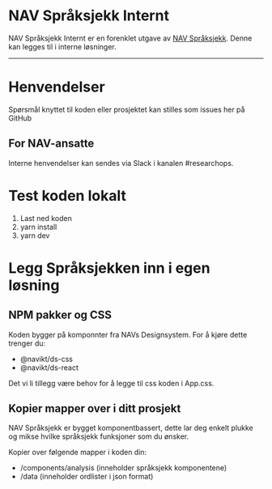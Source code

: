 NAV Språksjekk Internt
================


NAV Språksjekk Internt er en forenklet utgave av [NAV Språksjekk](https://github.com/navikt/spraksjekk). Denne kan legges til i interne løsninger.


---

# Henvendelser

Spørsmål knyttet til koden eller prosjektet kan stilles som issues her på GitHub

## For NAV-ansatte

Interne henvendelser kan sendes via Slack i kanalen #researchops.

# Test koden lokalt

1. Last ned koden
2. yarn install
3. yarn dev

# Legg Språksjekken inn i egen løsning

## NPM pakker og CSS
Koden bygger på komponnter fra NAVs Designsystem. For å kjøre dette trenger du:
- @navikt/ds-css
- @navikt/ds-react

Det vi li tillegg være behov for å legge til css koden i App.css.

## Kopier mapper over i ditt prosjekt
NAV Språksjekk er bygget komponentbassert, dette lar deg enkelt plukke og mikse hvilke språksjekk funksjoner som du ønsker.

Kopier over følgende mapper i koden din:
- /components/analysis (inneholder språksjekk komponentene)
- /data (inneholder ordlister i json format)